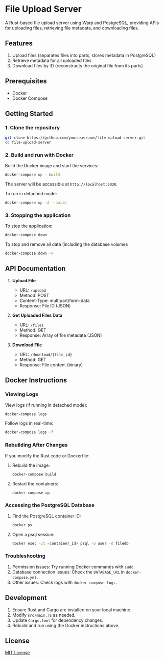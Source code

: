 # File Upload Server

A Rust-based file upload server using Warp and PostgreSQL, providing APIs for uploading files, retrieving file metadata, and downloading files.

## Features

1. Upload files (separates files into parts, stores metadata in PostgreSQL)
2. Retrieve metadata for all uploaded files
3. Download files by ID (reconstructs the original file from its parts)

## Prerequisites

- Docker
- Docker Compose

## Getting Started

### 1. Clone the repository

```bash
git clone https://github.com/yourusername/file-upload-server.git
cd file-upload-server
```

### 2. Build and run with Docker

Build the Docker image and start the services:

```bash
docker-compose up --build
```

The server will be accessible at `http://localhost:3030`.

To run in detached mode:

```bash
docker-compose up -d --build
```

### 3. Stopping the application

To stop the application:

```bash
docker-compose down
```

To stop and remove all data (including the database volume):

```bash
docker-compose down -v
```

## API Documentation

1. **Upload File**
   - URL: `/upload`
   - Method: POST
   - Content-Type: multipart/form-data
   - Response: File ID (JSON)

2. **Get Uploaded Files Data**
   - URL: `/files`
   - Method: GET
   - Response: Array of file metadata (JSON)

3. **Download File**
   - URL: `/download/{file_id}`
   - Method: GET
   - Response: File content (binary)

## Docker Instructions

### Viewing Logs

View logs (if running in detached mode):

```bash
docker-compose logs
```

Follow logs in real-time:

```bash
docker-compose logs -f
```

### Rebuilding After Changes

If you modify the Rust code or Dockerfile:

1. Rebuild the image:
   ```bash
   docker-compose build
   ```

2. Restart the containers:
   ```bash
   docker-compose up
   ```

### Accessing the PostgreSQL Database

1. Find the PostgreSQL container ID:
   ```bash
   docker ps
   ```

2. Open a psql session:
   ```bash
   docker exec -it <container_id> psql -U user -d filedb
   ```

### Troubleshooting

1. Permission issues: Try running Docker commands with `sudo`.
2. Database connection issues: Check the `DATABASE_URL` in `docker-compose.yml`.
3. Other issues: Check logs with `docker-compose logs`.

## Development

1. Ensure Rust and Cargo are installed on your local machine.
2. Modify `src/main.rs` as needed.
3. Update `Cargo.toml` for dependency changes.
4. Rebuild and run using the Docker instructions above.

## License

[MIT License](https://opensource.org/licenses/MIT)